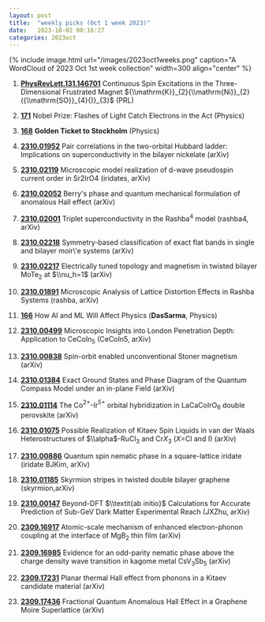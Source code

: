 ```yaml
---
layout: post
title:  "weekly picks (Oct 1 week 2023)"
date:   2023-10-02 00:16:27
categories: 2023oct
---
```



{% include image.html url="/images/2023oct1weeks.png" caption="A WordCloud of 2023 Oct 1st week collection" width=300 align="center" %}





1. **[PhysRevLett.131.146701](https://link.aps.org/doi/10.1103/PhysRevLett.131.146701)** Continuous Spin Excitations in the Three-Dimensional Frustrated Magnet ${\\mathrm{K}}_{2}{\\mathrm{Ni}}_{2}({\\mathrm{SO}}_{4}{)}_{3}$ (PRL)

1. **[171](https://physics.aps.org/articles/v16/171)** Nobel Prize: Flashes of Light Catch Electrons in the Act (Physics)

1. **[168](https://physics.aps.org/articles/v16/168)** **Golden Ticket to Stockholm** (Physics)


1. **[2310.01952](http://arxiv.org/abs/2310.01952)** Pair correlations in the two-orbital Hubbard ladder: Implications on superconductivity in the bilayer nickelate (arXiv)

1. **[2310.02119](http://arxiv.org/abs/2310.02119)** Microscopic model realization of d-wave pseudospin current order in Sr2IrO4 (iridates, arXiv)

1. **[2310.02052](http://arxiv.org/abs/2310.02052)** Berry's phase and quantum mechanical formulation of anomalous Hall effect (arXiv)

1. **[2310.02001](http://arxiv.org/abs/2310.02001)** Triplet superconductivity in the Rashba$^4$ model (rashba4, arXiv)

1. **[2310.02218](http://arxiv.org/abs/2310.02218)** Symmetry-based classification of exact flat bands in single and bilayer moir\\'e systems (arXiv)

1. **[2310.02217](http://arxiv.org/abs/2310.02217)** Electrically tuned topology and magnetism in twisted bilayer MoTe$_2$ at $\\nu_h=1$ (arXiv)

1. **[2310.01891](http://arxiv.org/abs/2310.01891)** Microscopic Analysis of Lattice Distortion Effects in Rashba Systems (rashba, arXiv)




1. **[166](https://physics.aps.org/articles/v16/166)** How AI and ML Will Affect Physics (**DasSarma**, Physics)


1. **[2310.00499](http://arxiv.org/abs/2310.00499)** Microscopic Insights into London Penetration Depth: Application to CeCoIn$^{}_{5}$ (CeCoIn5, arXiv)

1. **[2310.00838](http://arxiv.org/abs/2310.00838)** Spin-orbit enabled unconventional Stoner magnetism (arXiv)

1. **[2310.01384](http://arxiv.org/abs/2310.01384)** Exact Ground States and Phase Diagram of the Quantum Compass Model under an in-plane Field (arXiv)

1. **[2310.01114](http://arxiv.org/abs/2310.01114)** The Co$^{2+}$-Ir$^{5+}$ orbital hybridization in LaCaCoIrO$_6$ double perovskite (arXiv)

1. **[2310.01075](http://arxiv.org/abs/2310.01075)** Possible Realization of Kitaev Spin Liquids in van der Waals Heterostructures of $\\alpha$-RuCl$_3$ and Cr$X_3$ ($X$=Cl and I) (arXiv)

1. **[2310.00886](http://arxiv.org/abs/2310.00886)** Quantum spin nematic phase in a square-lattice iridate (iridate BJKim, arXiv)

1. **[2310.01185](http://arxiv.org/abs/2310.01185)** Skyrmion stripes in twisted double bilayer graphene (skyrmion,arXiv)

1. **[2310.00147](http://arxiv.org/abs/2310.00147)** Beyond-DFT $\\textit{ab initio}$ Calculations for Accurate Prediction of Sub-GeV Dark Matter Experimental Reach (JXZhu, arXiv)






1. **[2309.16917](http://arxiv.org/abs/2309.16917)** Atomic-scale mechanism of enhanced electron-phonon coupling at the interface of MgB$_2$ thin film (arXiv)

1. **[2309.16985](http://arxiv.org/abs/2309.16985)** Evidence for an odd-parity nematic phase above the charge density wave transition in kagome metal CsV$_3$Sb$_5$ (arXiv)

1. **[2309.17231](http://arxiv.org/abs/2309.17231)** Planar thermal Hall effect from phonons in a Kitaev candidate material (arXiv)

1. **[2309.17436](http://arxiv.org/abs/2309.17436)** Fractional Quantum Anomalous Hall Effect in a Graphene Moire Superlattice (arXiv)
